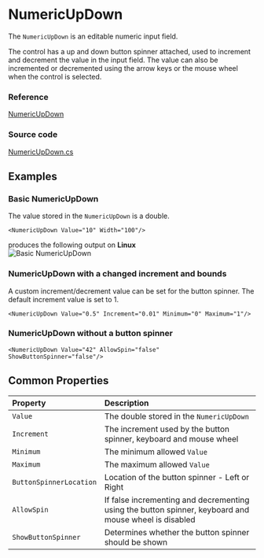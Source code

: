 # NumericUpDown

The `NumericUpDown` is an editable numeric input field.

The control has a up and down button spinner attached, used to increment and decrement the value in the input field. The value can also be incremented or decremented using the arrow keys or the mouse wheel when the control is selected.

### Reference <a id="reference"></a>

[NumericUpDown](http://reference.avaloniaui.net/api/Avalonia.Controls/NumericUpDown/)

### Source code <a id="source-code"></a>

[NumericUpDown.cs](https://github.com/AvaloniaUI/Avalonia/blob/master/src/Avalonia.Controls/NumericUpDown/NumericUpDown.cs)

## Examples <a id="examples"></a>

### Basic NumericUpDown <a id="basic-numericupdown"></a>

The value stored in the `NumericUpDown` is a double.

```markup
<NumericUpDown Value="10" Width="100"/>
```

produces the following output on **Linux**  
![Basic NumericUpDown](https://avaloniaui.net/docs/controls/images/numericupdown_basic.png)

### NumericUpDown with a changed increment and bounds <a id="numericupdown-with-a-changed-increment-and-bounds"></a>

A custom increment/decrement value can be set for the button spinner. The default increment value is set to 1.

```markup
<NumericUpDown Value="0.5" Increment="0.01" Minimum="0" Maximum="1"/>
```

### NumericUpDown without a button spinner <a id="numericupdown-without-a-button-spinner"></a>

```markup
<NumericUpDown Value="42" AllowSpin="false" ShowButtonSpinner="false"/>
```

## Common Properties <a id="common-properties"></a>

| Property | Description |
| :--- | :--- |
| `Value` | The double stored in the `NumericUpDown` |
| `Increment` | The increment used by the button spinner, keyboard and mouse wheel |
| `Minimum` | The minimum allowed `Value` |
| `Maximum` | The maximum allowed `Value` |
| `ButtonSpinnerLocation` | Location of the button spinner - Left or Right |
| `AllowSpin` | If false incrementing and decrementing using the button spinner, keyboard and mouse wheel is disabled |
| `ShowButtonSpinner` | Determines whether the button spinner should be shown |

